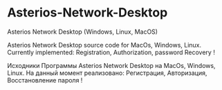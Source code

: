 # Asterios-Network-Desktop
Asterios Network Desktop (Windows, Linux, MacOS)

Asterios Network Desktop source code for MacOs, Windows, Linux.
Currently implemented: Registration, Authorization, password Recovery !


Исходники Программы Asterios Network Desktop на MacOs, Windows, Linux.
На данный момент реализовано: Регистрация, Авторизация, Восстановление пароля !

